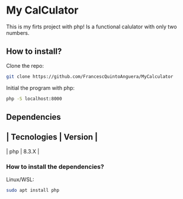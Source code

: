 # My CalCulator

This is my firts project with php! Is a functional calulator with only two numbers. 

## How to install?

Clone the repo:

```bash
git clone https://github.com/FrancescQuintoAnguera/MyCalculator
```

Initial the program with php:

```bash
php -S localhost:8000
```

## Dependencies

| Tecnologies | Version |
-------------------------
|     php     |  8.3.X  |


### How to install the dependencies?

Linux/WSL:

```bash
sudo apt install php
```

